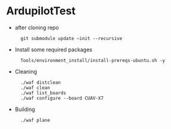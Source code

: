 # ArdupilotTest
* after cloning repo
    
        git submodule update –init --recursive 

* Install some required packages 

        Tools/environment_install/install-prereqs-ubuntu.sh -y 
* Cleaning  
        
		./waf distclean
		./waf clean
		./waf list_boards 
		./waf configure --board CUAV-X7  


* Building 

		./waf plane
